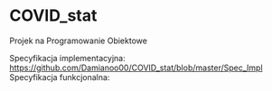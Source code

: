 # COVID_stat
Projek na Programowanie Obiektowe

Specyfikacja implementacyjna: https://github.com/Damianoo00/COVID_stat/blob/master/Spec_Impl
Specyfikacja funkcjonalna: 
